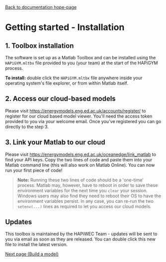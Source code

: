 [Back to documentation hope-page](https://github.com/HAPiWEC/HAPiGYM_docs/blob/main/README.md)

# Getting started - Installation

## 1. Toolbox installation

The software is set up as a Matlab Toolbox and can be installed using the `HAPiGYM.mltbx` file provided to you (your team) at the start of the HAPiGYM process.

**To install:** double click the `HAPiGYM.mltbx` file anywhere inside your operating system's file explorer, or from within Matlab itself.

## 2. Access our cloud-based models

Please visit https://energymodels.eng.ed.ac.uk/accounts/register/ to register for our cloud based model viewer. You'll need the access token provided to you via your welcome email. Once you've registered you can go directly to the step 3. 

## 3. Link your Matlab to our cloud

Please visit https://energymodels.eng.ed.ac.uk/oceanedge/link_matlab to find your API keys. Copy the two lines of code and paste them into your Matlab command line (this will also work on Matlab Online). You can now run your first piece of code!

> **Note:** Running these two lines of code should be a 'one-time' process. Matlab may, however, have to reboot in order to save these environment variables for the next time you `clear` your session. Windows users may also find they need to reboot their OS to have the environment variables persist. In any case, you can re-run the two `setenv(...)` lines as required to let you access our cloud models.

## Updates

This toolbox is maintained by the HAPiWEC Team - updates will be sent to you via email as soon as they are released. You can double click this new file to install the latest version.


[Next page (Build a model)](https://github.com/HAPiWEC/HAPiGYM_docs/blob/main/Pages/Build-a-model.md)
